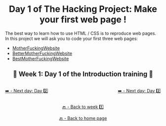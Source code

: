 <h1 align="center">Day 1 of The Hacking Project: Make your first web page !</h1>

The best way to learn how to use HTML / CSS is to reproduce web pages.
In this project we will ask you to code your first three web pages:

  - [MotherFuckingWebsite](http://motherfuckingwebsite.com/)
  - [BetterMotherFuckingWebsite](http://bettermotherfuckingwebsite.com/)
  - [BestMotherFuckingWebsite](https://thebestmotherfucking.website/)

<h2 align="center">🎉 Week 1: Day 1 of the Introduction training 🎉</h2>

<div style="display: flex; justify-content: space-between;">
  
  [➡️ - Next day: Day 2️⃣](https://github.com/BenjaminCharmes/THP_Introduction/tree/main/Week_1/Day_2)

  [➡️ - Next day: Day 2️⃣](https://github.com/BenjaminCharmes/THP_Introduction/tree/main/Week_1/Day_2)

</div>

<div align="center">

  [🔙 - Back to week 1️⃣](https://github.com/BenjaminCharmes/THP_Introduction/tree/main/Week_1)

  [🔙 - Back to home page](https://github.com/BenjaminCharmes/THP_Introduction)

</div>